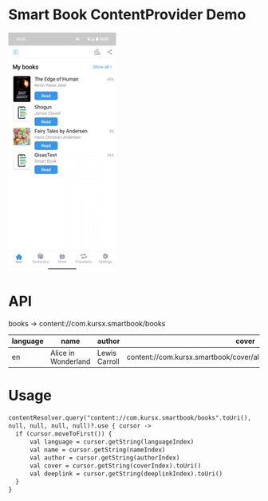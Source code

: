 # Smart Book ContentProvider Demo

![Demo](https://github.com/KursX/Smart-Book-Content-Provider/blob/main/demo.gif)



# API

books -> content://com.kursx.smartbook/books

|language|name|author|cover|deeplink
|-|-|-|-|-|
|en|Alice in Wonderland|Lewis Carroll|content://com.kursx.smartbook/cover/alices_adventures_in_wonderland|smart-book://last-bookmark/alices_adventures_in_wonderland.epub

# Usage

```
contentResolver.query("content://com.kursx.smartbook/books".toUri(), null, null, null, null)?.use { cursor ->  
  if (cursor.moveToFirst()) {
      val language = cursor.getString(languageIndex)
      val name = cursor.getString(nameIndex)  
      val author = cursor.getString(authorIndex)
      val cover = cursor.getString(coverIndex).toUri()
      val deeplink = cursor.getString(deeplinkIndex).toUri()
  }
}
```
